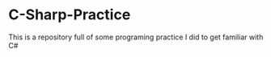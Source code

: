 # C-Sharp-Practice
This is a repository full of some programing practice I did to get familiar with C#
